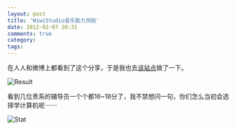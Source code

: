 ```yaml
---
layout: post
title: 'WiwiStudio音乐能力测验'
date: 2012-02-07 20:31
comments: true
category: 
tags:
---
```

    

在人人和微博上都看到了这个分享，于是我也去[该站点](http://wiwistudio.com/musictest/)做了一下。

![Result](http://qingpei.me/images/in_post/result.png)

看到几位贵系的辅导员一个个都16~18分了，我不禁想问一句，你们怎么当初会选择学计算机呢⋯⋯

![Stat](http://qingpei.me/images/in_post/stat.png)
